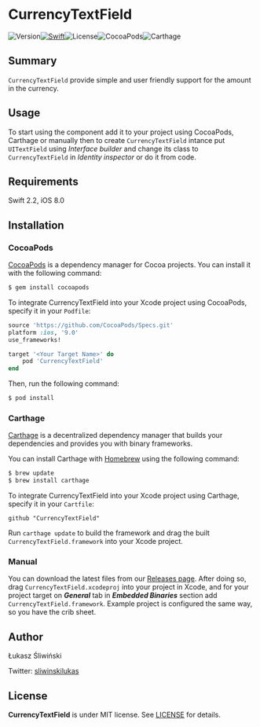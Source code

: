 # CurrencyTextField

![Version](https://img.shields.io/badge/Version-1.0.0-orange.svg?style=flat)[![Swift](https://img.shields.io/badge/Swift-2.2-brightgreen.svg?style=flat)](https://swift.org)![License](https://img.shields.io/badge/License-MIT-blue.svg?style=flat)![CocoaPods](https://img.shields.io/badge/Cocoapods-compatible-green.svg?style=flat)![Carthage](https://img.shields.io/badge/Carthage-compatible-green.svg?style=flat)

## Summary

`CurrencyTextField` provide simple and user friendly support for the amount in the currency.

## Usage

To start using the component add it to your project using CocoaPods, Carthage or manually then to create `CurrencyTextField` intance put `UITextField` using *Interface builder* and change its class to `CurrencyTextField` in *Identity inspector* or do it from code.

## Requirements

Swift 2.2, iOS 8.0

## Installation

### CocoaPods

[CocoaPods](http://cocoapods.org) is a dependency manager for Cocoa projects. You can install it with the following command:

```bash
$ gem install cocoapods
```

To integrate CurrencyTextField into your Xcode project using CocoaPods, specify it in your `Podfile`:

```ruby
source 'https://github.com/CocoaPods/Specs.git'
platform :ios, '9.0'
use_frameworks!

target '<Your Target Name>' do
    pod 'CurrencyTextField'
end
```

Then, run the following command:

```bash
$ pod install
```

### Carthage

[Carthage](https://github.com/Carthage/Carthage) is a decentralized dependency manager that builds your dependencies and provides you with binary frameworks.

You can install Carthage with [Homebrew](http://brew.sh/) using the following command:

```bash
$ brew update
$ brew install carthage
```

To integrate CurrencyTextField into your Xcode project using Carthage, specify it in your `Cartfile`:

```ogdl
github "CurrencyTextField"
```

Run `carthage update` to build the framework and drag the built `CurrencyTextField.framework` into your Xcode project.

### Manual

You can download the latest files from our [Releases page](https://github.com/nonameplum/CurrencyTextField/releases). After doing so, drag `CurrencyTextField.xcodeproj` into your project in Xcode, and for your project target on ***General*** tab in ***Embedded Binaries*** section add `CurrencyTextField.framework`. Example project is configured the same way, so you have the crib sheet.

## Author

Łukasz Śliwiński

Twitter: [sliwinskilukas](https://twitter.com/sliwinskilukas)

## License

**CurrencyTextField** is under MIT license. See [LICENSE](LICENSE) for details.
